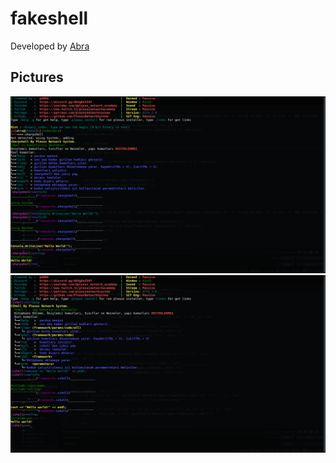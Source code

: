 # fakeshell
Developed by [Abra](https://github.com/Aegeansword "Abra")
## Pictures
![plot](https://raw.githubusercontent.com/PlexusNetworkSystem/fakeshell/main/sharpshell.png)
![plot](https://raw.githubusercontent.com/PlexusNetworkSystem/fakeshell/main/cshell.png)
